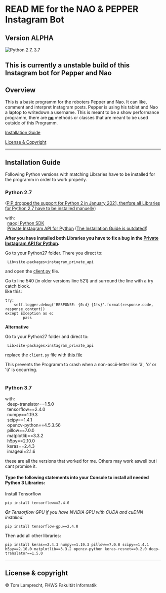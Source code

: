 # READ ME for the NAO & PEPPER Instagram Bot

**Version ALPHA**
---
![Python 2.7, 3.7](https://img.shields.io/badge/Python-2.7%2C%203.5-3776ab.svg?maxAge=2592000)

This is currently a unstable build of this Instagram bot for Pepper and Nao
---

## Overview

This is a basic programm for the roboters Pepper and Nao. It can like, comment and interpret Instagram posts. Pepper is using his tablet and Nao a laptop to writedown a username. This is meant to be a show performance programm, there are <u><b>no</b></u> methods or classes that are meant to be used outside of this Programm.


[Installation Guide](#install-guide)

[License & Copyright](#license)

---


<a name="install-guide"></a>

## Installation Guide


Following Python versions with matching Libraries have to be installed for the programm in order to work properly.


### Python 2.7
(<u>PIP dropped the support for Python 2 in January 2021, therfore all Libraries for Python 2.7 have to be installed manuelly</u>)

with:\
    &ensp;[naoqi Python SDK](https://community-static.aldebaran.com/resources/2.1.4.13/sdk-python/pynaoqi-2.1.4.13.win32.exe)\
    &ensp;[Private Instagram API for Python](https://github.com/ping/instagram_private_api#install) (<u>The Installation Guide is outdated!</u>)


**After you have installed both Libraries you have to fix a bug in the [Private Instagram API for Python](https://github.com/ping/instagram_private_api).**

Go to your Python27 folder. There you direct to:

` Lib>site-packages>instagram_private_api`

and open the [client.py](https://github.com/ping/instagram_private_api/blob/master/instagram_private_api/client.py) file.

Go to line 540 (in older versions line 521) and surround the line with a try catch block.\
like this:
```
try:
    self.logger.debug('RESPONSE: {0:d} {1!s}'.format(response.code, response_content))
except Exception as e:
        pass
```

**Alternative**

Go to your Python27 folder and direct to:

` Lib>site-packages>instagram_private_api`

replace the `client.py` file with [this file](client.py) 


This prevents the Programm to crash when a non-ascii-letter like 'ä', 'ö' or 'ü' is occurring.
<br>
<br>
### Python 3.7
with:\
    &ensp;deep-translator==1.5.0\
    &ensp;tensorflow==2.4.0\
    &ensp;numpy==1.19.3\
    &ensp;scipy==1.4.1\
    &ensp;opencv-python==4.5.3.56\
    &ensp;pillow==7.0.0\
    &ensp;matplotlib==3.3.2\
    &ensp;h5py==2.10.0\
    &ensp;keras==2.4.3\
    &ensp;imageai=2.1.6

these are all the versions that worked for me. Others may work aswell but i cant promise it.
<br>

#### Type the following statements into your Console to install all needed Python 3 Libraries:

Install Tensorflow
```
pip install tensorflow==2.4.0
```
 *<b>Or</b> Tensorflow GPU if you have NVIDIA GPU with CUDA and cuDNN installed:*
```
pip install tensorflow-gpu==2.4.0
```
Then add all other libraries:
```
pip install keras==2.4.3 numpy==1.19.3 pillow==7.0.0 scipy==1.4.1 h5py==2.10.0 matplotlib==3.3.2 opencv-python keras-resnet==0.2.0 deep-translator==1.5.0
```


---
<a name="license"></a>

## License & copyright

© Tom Lamprecht, FHWS Fakultät Informatik
